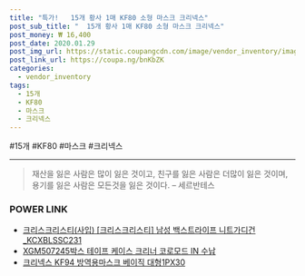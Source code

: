 ```yaml
--- 
title: "특가!   15개 황사 1매 KF80 소형 마스크 크리넥스" 
post_sub_title: "  15개 황사 1매 KF80 소형 마스크 크리넥스" 
post_money: ₩ 16,400 
post_date: 2020.01.29 
post_img_url: https://static.coupangcdn.com/image/vendor_inventory/images/2017/04/12/17/9/7a280c5c-a235-47b3-9e5e-b853d4188a40.jpg 
post_link_url: https://coupa.ng/bnKbZK 
categories: 
  - vendor_inventory 
tags: 
  - 15개 
  - KF80 
  - 마스크 
  - 크리넥스 
--- 
```

  #15개 #KF80 #마스크 #크리넥스 
<hr> 

> 재산을 잃은 사람은 많이 잃은 것이고, 친구를 잃은 사람은 더많이 잃은 것이며, 용기를 잃은 사람은 모든것을 잃은 것이다. – 세르반테스 


### POWER LINK

* <a href="https://blog.naver.com/santokki14/221781563606" target="_blank">크리스크리스티(사입) [크리스크리스티] 남성 백스트라이프 니트가디건_KCXBLSSC231</a>
* <a href="https://blog.naver.com/fasyy4321/221783620340" target="_blank">XGM507245박스 테이프 케이스 크리너 코로모드 IN 수납</a>
* <a href="https://blog.naver.com/fasyy4321/221791684237" target="_blank">크리넥스 KF94 방역용마스크 베이직 대형1PX30</a>

